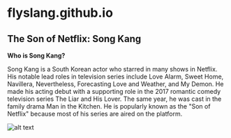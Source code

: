 # flyslang.github.io
## **The Son of Netflix: Song Kang**
**Who is Song Kang?**

Song Kang is a South Korean actor who starred in many shows in Netflix. His notable lead roles in television series include Love Alarm, Sweet Home, Navillera, Nevertheless, Forecasting Love and Weather, and My Demon. He made his acting debut with a supporting role in the 2017 romantic comedy television series The Liar and His Lover. The same year, he was cast in the family drama Man in the Kitchen. He is popularly known as the "Son of Netflix" because most of his series are aired on the platform.

![alt text](https://i.pinimg.com/564x/35/8d/72/358d72b17e4582adec6199fc75a14d53.jpg)
